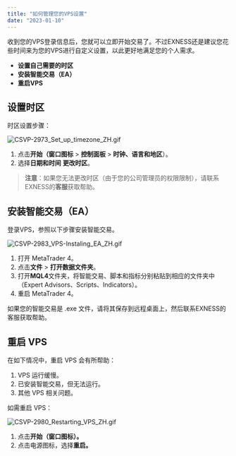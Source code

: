 ```yaml
---
title: "如何管理您的VPS设置"
date: "2023-01-10"
---
```


收到您的VPS登录信息后，您就可以立即开始交易了。不过EXNESS还是建议您花些时间来为您的VPS进行自定义设置，以此更好地满足您的个人需求。

- **设置自己需要的时区**
- **安装智能交易（EA）**
- **重启VPS**

## 设置时区

时区设置步骤：

![CSVP-2973_Set_up_timezone_ZH.gif](https://get.exness.help/hc/article_attachments/4567152905618/CSVP-2973_Set_up_timezone_ZH.gif)

1. 点击**开始（窗口图标** > **控制面板** > **时钟、语言和地区**）。 
2. 选择**日期和时间** **更改时区**。

> **注意**：如果您无法更改时区（由于您的公司管理员的权限限制），请联系EXNESS的**客服**获取帮助。

## 安装智能交易（EA）

登录VPS，参照以下步骤安装智能交易。

![CSVP-2983_VPS-Instaling_EA_ZH.gif](https://get.exness.help/hc/article_attachments/4567150876946/CSVP-2983_VPS-Instaling_EA_ZH.gif)

1. 打开 MetaTrader 4。
2. 点击**文件** > **打开数据文件夹**。
3. 打开**MQL4**文件夹，将智能交易、脚本和指标分别粘贴到相应的文件夹中（Expert Advisors、Scripts、Indicators）。
4. 重启 MetaTrader 4。

如果您的智能交易是 .exe 文件，请将其保存到远程桌面上，然后联系EXNESS的客服获取帮助。

## 重启 VPS

在如下情况中，重启 VPS 会有所帮助：

1. VPS 运行缓慢。
2. 已安装智能交易，但无法运行。
3. 其他 VPS 相关问题。

如需重启 VPS：

![CSVP-2980_Restarting_VPS_ZH.gif](https://get.exness.help/hc/article_attachments/4567109574418/CSVP-2980_Restarting_VPS_ZH.gif)

1. 点击**开始（窗口图标）。**
2. 点击电源图标，选择**重启。**
